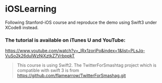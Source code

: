 # iOSLearning
Following Stanford-iOS course and reproduce the demo using Swift3 under XCode8 instead.

### The tutorial is available on iTunes U and YouTube:
https://www.youtube.com/watch?v=_lRx1zoriPo&index=1&list=PLsJq-VuSo2k26duIWzNjXztkZ7VrbppkT
> This course is using Swift2.
> The TwitterForSmashtag project which is compatible with swift 3 is from https://github.com/flamearrow/TwitterForSmashag.git
